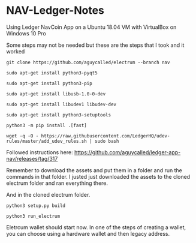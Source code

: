 # NAV-Ledger-Notes

Using Ledger NavCoin App on a Ubuntu 18.04 VM with VirtualBox on Windows 10 Pro

Some steps may not be needed but these are the steps that I took and it worked

```
git clone https://github.com/aguycalled/electrum --branch nav

sudo apt-get install python3-pyqt5

sudo apt-get install python3-pip

sudo apt-get install libusb-1.0-0-dev

sudo apt-get install libudev1 libudev-dev

sudo apt-get install python3-setuptools

python3 -m pip install .[fast]

wget -q -O - https://raw.githubusercontent.com/LedgerHQ/udev-rules/master/add_udev_rules.sh | sudo bash
```

Followed instructions here: https://github.com/aguycalled/ledger-app-nav/releases/tag/317

Remember to download the assets and put them in a folder and run the commands in that folder. I justed just downloaded the assets to the cloned electrum folder and ran everything there.

And in the cloned electrum folder.

```
python3 setup.py build

python3 run_electrum
```

Eletrcum wallet should start now. In one of the steps of creating a wallet, you can choose using a hardware wallet and then legacy address.
